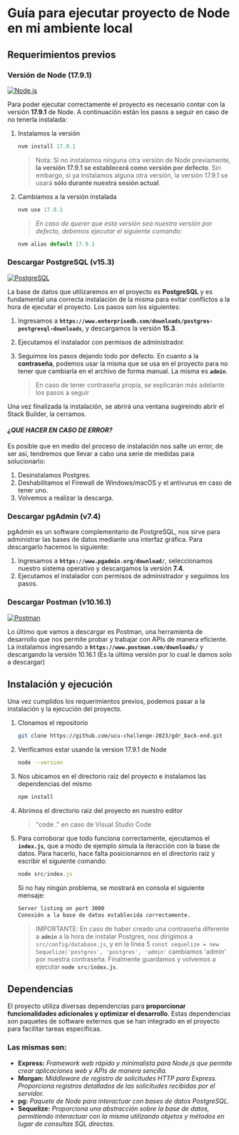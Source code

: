 # Guía para ejecutar proyecto de Node en mi ambiente local

## Requerimientos previos
### Versión de Node (17.9.1)
[![Node.js][Node.js]][Node-url]

Para poder ejecutar correctamente el proyecto es necesario contar con la versión **17.9.1** de Node. A continuación están los pasos a seguir en caso de no tenerla instalada: 

1. Instalamos la versión
   ```javascript
   nvm install 17.9.1
   ```
   >Nota: Si no instalamos ninguna otra versión de Node previamente, **la versión 17.9.1 se establecerá como versión por defecto**. Sin embargo, si ya instalamos alguna otra versión, la versión 17.9.1 se usará **sólo durante nuestra sesión actual**.
2. Cambiamos a la versión instalada
   ```javascript
   nvm use 17.9.1
   ```
   >*En caso de querer que esta versión sea nuestra versión por defecto, debemos ejecutar el siguiente comando:*
   ```javascript
   nvm alias default 17.9.1
   ```
### Descargar  PostgreSQL (v15.3)
[![PostgreSQL][PostgreSQL.com]][Postgres-url]

La base de datos que utilizaremos en el proyecto es **PostgreSQL** y es fundamental una correcta instalación de la misma para evitar conflictos a la hora de ejecutar el proyecto. Los pasos son los siguientes:

1. Ingresamos a **``https://www.enterprisedb.com/downloads/postgres-postgresql-downloads``**,  y descargamos la versión **15.3**.


2. Ejecutamos el instalador con permisos de administrador.

3. Seguimos los pasos dejando todo por defecto. En cuanto a la **contraseña**, podemos usar la misma que se usa en el proyecto para no tener que cambiarla en el archivo de forma manual. La misma es **``admin``**. 
   >En caso de tener contraseña propia, se explicarán más adelante los pasos a seguir

Una vez finalizada la instalación, se abrirá una ventana sugireindo abrir el Stack Builder, la cerramos.

#### *¿QUE HACER EN CASO DE ERROR?*
Es posible que en medio del proceso de instalación nos salte un error, de ser así, tendremos que llevar a cabo una serie de medidas para solucionarlo:
1. Desinstalamos Postgres.
2. Deshabilitamos el Firewall de Windows/macOS y el antivurus en caso de tener uno.
3. Volvemos a realizar la descarga.

### Descargar pgAdmin (v7.4)
pgAdmin es un software complementario de PostgreSQL, nos sirve para administrar las bases de datos mediante una interfaz gráfica. Para descargarlo hacemos lo siguiente:

1. Ingresamos a **``https://www.pgadmin.org/download/``**, seleccionamos nuestro sistema operativo y descargamos la versión **7.4**.
2. Ejecutamos el instalador con permisos de administrador y seguimos los pasos.


### Descargar Postman (v10.16.1) 
[![Postman][Postman.com]][Postman-url]

Lo último que vamos a descargar es Postman, una herramienta de desarrollo que nos permite probar y trabajar con APIs de manera eficiente. La instalamos ingresando a **``https://www.postman.com/downloads/``** y descargando la versión 10.16.1 (Es la última versión por lo cual le damos solo a descargar)



## Instalación y ejecución
Una vez cumplidos los requerimientos previos, podemos pasar a la instalación y la ejecución del proyecto.


1. Clonamos el repositorio
   ```bash
   git clone https://github.com/ucu-challenge-2023/gdr_back-end.git
   ```
2. Verificamos estar usando la version 17.9.1 de Node
   ```bash
   node --version
   ```
3. Nos ubicamos en el directorio raiz del proyecto e instalamos las dependencias del mismo
   ```javascript
   npm install
   ```
4. Abrimos el directorio raiz del proyecto en nuestro editor
   >"code ." en caso de Visual Studio Code


5. Para corroborar que todo funciona correctamente, ejecutamos el **```index.js```**, que a modo de ejemplo simula la iteracción con la base de datos. Para hacerlo, hace falta posicionarnos en el directorio raiz y escribir el siguiente comando:
   ```javascript
   node src/index.js
   ```
   Si no hay ningún problema, se mostrará en consola el siguiente mensaje:
   
   ```bash
   Server listing on port 3000
   Conexión a la base de datos establecida correctamente.
   ```
   > IMPORTANTE: En caso de haber creado una contraseña diferente a **``admin``** a la hora de instalar Postgres, nos                 dirigimos a ``src/config/database.js``, y en la linea 5 ``const sequelize = new Sequelize('postgres', 'postgres', 'admin'`` cambiamos 'admin' por nuestra contraseña. Finalmente guardamos y volvemos a ejecutar **``node src/index.js``**.

## Dependencias

El proyecto utiliza diversas dependencias para **proporcionar funcionalidades adicionales y optimizar el desarrollo**. Estas dependencias son paquetes de software externos que se han integrado en el proyecto para facilitar tareas específicas.

### **Las mismas son**:

- **Express:** *Framework web rápido y minimalista para Node.js que permite crear aplicaciones web y APIs de manera sencilla.*
- **Morgan:**  *Middleware de registro de solicitudes HTTP para Express. Proporciona registros detallados de las solicitudes recibidas por el servidor.*
 - **pg:**  *Paquete de Node para interactuar con bases de datos PostgreSQL.*
 - **Sequelize:**  *Proporciona una abstracción sobre la base de datos, permitiendo interactuar con la misma utilizando objetos y métodos en lugar de consultas SQL directas.*


[Node.js]: https://img.shields.io/badge/Node.js-2fba2f?style=for-the-badge&logo=node.js&logoColor=white
[Node-url]: https://nodejs.org/en/blog/release/v17.9.1
[PostgreSQL.com]:https://img.shields.io/badge/PostgreSQL-4169E1.svg?style=for-the-badge&logo=PostgreSQL&logoColor=white
[Postgres-url]: https://www.postgresql.org/
[Sequelize.js]: https://img.shields.io/badge/sequelize-323330?style=for-the-badge&logo=sequelize&logoColor=blue
[Sequelize-url]: https://sequelize.org/
[Postman.com]: https://img.shields.io/badge/Postman-FF6C37.svg?style=for-the-badge&logo=Postman&logoColor=white
[Postman-url]: https://www.postman.com/downloads/
